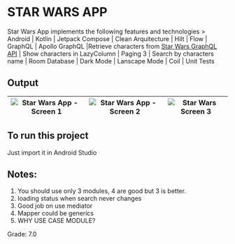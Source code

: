 # STAR WARS APP

Star Wars App implements the following features and technologies > Android | Kotlin | Jetpack Compose | Clean Arquitecture | Hilt | Flow | GraphQL | Apollo GraphQL |Retrieve characters
from [Star Wars GraphQL API](https://swapi-graphql.netlify.app/) | Show characters in LazyColumn | Paging 3 | Search by characters name | Room Database | Dark Mode | Lanscape Mode | Coil | Unit Tests

## Output

![Star Wars App - Screen 1](https://res.cloudinary.com/duslwidi8/image/upload/v1646425608/FIRST_z98r2y.jpg) | ![Star Wars App - Screen 2](https://res.cloudinary.com/duslwidi8/image/upload/v1646425609/SECOND_bnds0r.jpg)| ![Star Wars Screen 3](https://res.cloudinary.com/duslwidi8/image/upload/v1646425608/THIRD_kjmhdq.jpg)
:-------------------------:|:-------------------------:|:-------------------------:

## To run this project

Just import it in Android Studio

## Notes:

1) You should use only 3 modules, 4 are good but 3 is better.
2) loading status when search never changes
3) Good job on use mediator 
4) Mapper could be generics 
5) WHY USE CASE MODULE? 


Grade: 7.0


